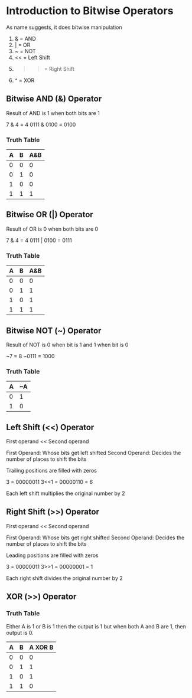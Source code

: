 # Introduction to Bitwise Operators

As name suggests, it does bitwise manipulation

1) & = AND
2) | = OR
3) ~ = NOT
4) << = Left Shift
5) >> = Right Shift
6) ^ = XOR

## Bitwise AND (&) Operator

Result of AND is 1 when both bits are 1

7 & 4 = 4
0111 & 0100 = 0100

### Truth Table

| A | B | A&B |
|---|---|-----|
| 0 | 0 | 0   |
| 0 | 1 | 0   |
| 1 | 0 | 0   |
| 1 | 1 | 1   |

## Bitwise OR (|) Operator

Result of OR is 0 when both bits are 0

7 & 4 = 4
0111 | 0100 = 0111

### Truth Table

| A | B | A&B |
|---|---|-----|
| 0 | 0 | 0   |
| 0 | 1 | 1   |
| 1 | 0 | 1   |
| 1 | 1 | 1   |

## Bitwise NOT (~) Operator

Result of NOT is 0 when bit is 1 and 1 when bit is 0

~7 = 8
~0111 = 1000

### Truth Table

| A | ~A  |
|---|-----|
| 0 | 1   |
| 1 | 0   |

## Left Shift (<<) Operator

First operand << Second operand

First Operand: Whose bits get left shifted
Second Operand: Decides the number of places to shift the bits

Trailing positions are filled with zeros

3 = 00000011
3<<1 = 00000110 = 6

Each left shift multiplies the original number by 2

## Right Shift (>>) Operator

First operand << Second operand

First Operand: Whose bits get right shifted
Second Operand: Decides the number of places to shift the bits

Leading positions are filled with zeros

3 = 00000011
3>>1 = 00000001 = 1

Each right shift divides the original number by 2

## XOR (>>) Operator

### Truth Table

Either A is 1 or B is 1 then the output is 1 but when both A and B are 1, then output is 0.

| A | B | A XOR B |
|---|---|---------|
| 0 | 0 | 0       |
| 0 | 1 | 1       |
| 1 | 0 | 1       |
| 1 | 1 | 0       |